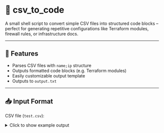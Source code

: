 # 📄 csv_to_code

A small shell script to convert simple CSV files into structured code blocks – perfect for generating repetitive configurations like Terraform modules, firewall rules, or infrastructure docs.

---

## 🧰 Features

- Parses CSV files with `name;ip` structure
- Outputs formatted code blocks (e.g. Terraform modules)
- Easily customizable output template
- Outputs to `output.txt`

---

## 📥 Input Format

CSV file (`test.csv`):
<details>
<summary>Click to show example output</summary>

$(head -n 10 output.txt)

bash
Kopieren
Bearbeiten

</details>
